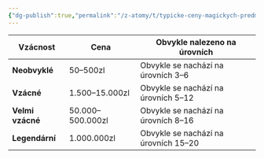 ```yaml
---
{"dg-publish":true,"permalink":"/z-atomy/t/typicke-ceny-magickych-predmetu/","noteIcon":""}
---
```


| **Vzácnost**     | **Cena**         | **Obvykle nalezeno na úrovních**     |
| ---------------- | ---------------- | ------------------------------------ |
| **Neobvyklé**    | 50–500zl         | Obvykle se nachází na úrovních 3–6   |
| **Vzácné**       | 1.500–15.000zl   | Obvykle se nachází na úrovních 5–12  |
| **Velmi vzácné** | 50.000–500.000zl | Obvykle se nachází na úrovních 8–16  |
| **Legendární**   | 1.000.000zl      | Obvykle se nachází na úrovních 15–20 |
